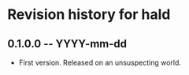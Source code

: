 # Revision history for hald

## 0.1.0.0 -- YYYY-mm-dd

* First version. Released on an unsuspecting world.
